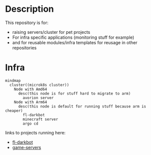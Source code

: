 # Description

This repository is for:
- raising servers/cluster for pet projects
- For infra specific applications (monitoring stuff for example)
- and for reusable modules/infra templates for reusage in other repositories

# Infra

```mermaid
mindmap
  cluster((microk8s cluster))
    Node with Amd64
      desc(this node is for stuff hard to migrate to arm)
        avorion server
    Node with Arm64
      desc(this node is default for running stuff because arm is cheaper)
        fl-darkbot
        minecraft server
        argo cd
```

links to projects running here:
- [fl-darkbot](<https://github.com/darklab8/fl-darkbot>)
- [game-servers](<https://github.com/darklab8/infra-game-servers>)
